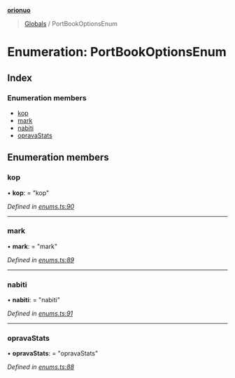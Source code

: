 **[orionuo](../README.md)**

> [Globals](../globals.md) / PortBookOptionsEnum

# Enumeration: PortBookOptionsEnum

## Index

### Enumeration members

* [kop](portbookoptionsenum.md#kop)
* [mark](portbookoptionsenum.md#mark)
* [nabiti](portbookoptionsenum.md#nabiti)
* [opravaStats](portbookoptionsenum.md#opravastats)

## Enumeration members

### kop

•  **kop**:  = "kop"

*Defined in [enums.ts:90](https://github.com/msviha/orionuo/blob/a854133/src/enums.ts#L90)*

___

### mark

•  **mark**:  = "mark"

*Defined in [enums.ts:89](https://github.com/msviha/orionuo/blob/a854133/src/enums.ts#L89)*

___

### nabiti

•  **nabiti**:  = "nabiti"

*Defined in [enums.ts:91](https://github.com/msviha/orionuo/blob/a854133/src/enums.ts#L91)*

___

### opravaStats

•  **opravaStats**:  = "opravaStats"

*Defined in [enums.ts:88](https://github.com/msviha/orionuo/blob/a854133/src/enums.ts#L88)*
